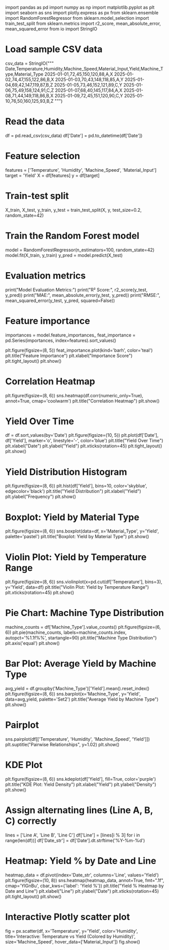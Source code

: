 import pandas as pd
import numpy as np
import matplotlib.pyplot as plt
import seaborn as sns
import plotly.express as px
from sklearn.ensemble import RandomForestRegressor
from sklearn.model_selection import train_test_split
from sklearn.metrics import r2_score, mean_absolute_error, mean_squared_error
from io import StringIO

# Load sample CSV data
csv_data = StringIO("""
Date,Temperature,Humidity,Machine_Speed,Material_Input,Yield,Machine_Type,Material_Type
2025-01-01,72,45,150,120,88,A,X
2025-01-02,74,47,155,122,86,B,X
2025-01-03,70,43,148,118,85,A,Y
2025-01-04,69,42,147,119,87,B,Z
2025-01-05,73,46,152,121,89,C,Y
2025-01-06,75,49,158,124,91,C,Z
2025-01-07,68,40,145,117,84,A,X
2025-01-08,71,44,149,118,86,B,X
2025-01-09,72,45,151,120,90,C,Y
2025-01-10,76,50,160,125,93,B,Z
""")

# Read the data
df = pd.read_csv(csv_data)
df['Date'] = pd.to_datetime(df['Date'])

# Feature selection
features = ['Temperature', 'Humidity', 'Machine_Speed', 'Material_Input']
target = 'Yield'
X = df[features]
y = df[target]

# Train-test split
X_train, X_test, y_train, y_test = train_test_split(X, y, test_size=0.2, random_state=42)

# Train the Random Forest model
model = RandomForestRegressor(n_estimators=100, random_state=42)
model.fit(X_train, y_train)
y_pred = model.predict(X_test)

# Evaluation metrics
print("Model Evaluation Metrics:")
print("R² Score:", r2_score(y_test, y_pred))
print("MAE:", mean_absolute_error(y_test, y_pred))
print("RMSE:", mean_squared_error(y_test, y_pred, squared=False))

# Feature importance
importances = model.feature_importances_
feat_importance = pd.Series(importances, index=features).sort_values()

plt.figure(figsize=(8, 5))
feat_importance.plot(kind='barh', color='teal')
plt.title("Feature Importance")
plt.xlabel("Importance Score")
plt.tight_layout()
plt.show()

# Correlation Heatmap
plt.figure(figsize=(8, 6))
sns.heatmap(df.corr(numeric_only=True), annot=True, cmap='coolwarm')
plt.title("Correlation Heatmap")
plt.show()

# Yield Over Time
df = df.sort_values(by='Date')
plt.figure(figsize=(10, 5))
plt.plot(df['Date'], df['Yield'], marker='o', linestyle='-', color='blue')
plt.title("Yield Over Time")
plt.xlabel("Date")
plt.ylabel("Yield")
plt.xticks(rotation=45)
plt.tight_layout()
plt.show()

# Yield Distribution Histogram
plt.figure(figsize=(8, 6))
plt.hist(df['Yield'], bins=10, color='skyblue', edgecolor='black')
plt.title("Yield Distribution")
plt.xlabel("Yield")
plt.ylabel("Frequency")
plt.show()

# Boxplot: Yield by Material Type
plt.figure(figsize=(8, 6))
sns.boxplot(data=df, x='Material_Type', y='Yield', palette='pastel')
plt.title("Boxplot: Yield by Material Type")
plt.show()

# Violin Plot: Yield by Temperature Range
plt.figure(figsize=(8, 6))
sns.violinplot(x=pd.cut(df['Temperature'], bins=3), y='Yield', data=df)
plt.title("Violin Plot: Yield by Temperature Range")
plt.xticks(rotation=45)
plt.show()

# Pie Chart: Machine Type Distribution
machine_counts = df['Machine_Type'].value_counts()
plt.figure(figsize=(6, 6))
plt.pie(machine_counts, labels=machine_counts.index, autopct='%1.1f%%', startangle=90)
plt.title("Machine Type Distribution")
plt.axis('equal')
plt.show()

# Bar Plot: Average Yield by Machine Type
avg_yield = df.groupby('Machine_Type')['Yield'].mean().reset_index()
plt.figure(figsize=(8, 6))
sns.barplot(x='Machine_Type', y='Yield', data=avg_yield, palette='Set2')
plt.title("Average Yield by Machine Type")
plt.show()

# Pairplot
sns.pairplot(df[['Temperature', 'Humidity', 'Machine_Speed', 'Yield']])
plt.suptitle("Pairwise Relationships", y=1.02)
plt.show()

# KDE Plot
plt.figure(figsize=(8, 6))
sns.kdeplot(df['Yield'], fill=True, color='purple')
plt.title("KDE Plot: Yield Density")
plt.xlabel("Yield")
plt.ylabel("Density")
plt.show()

# Assign alternating lines (Line A, B, C) correctly
lines = ['Line A', 'Line B', 'Line C']
df['Line'] = [lines[i % 3] for i in range(len(df))]
df['Date_str'] = df['Date'].dt.strftime('%Y-%m-%d')

# Heatmap: Yield % by Date and Line
heatmap_data = df.pivot(index='Date_str', columns='Line', values='Yield')
plt.figure(figsize=(10, 8))
sns.heatmap(heatmap_data, annot=True, fmt=".1f", cmap='YlGnBu', cbar_kws={'label': 'Yield %'})
plt.title("Yield % Heatmap by Date and Line")
plt.xlabel("Line")
plt.ylabel("Date")
plt.xticks(rotation=45)
plt.tight_layout()
plt.show()

# Interactive Plotly scatter plot
fig = px.scatter(df, x='Temperature', y='Yield', color='Humidity',
                 title='Interactive: Temperature vs Yield (Colored by Humidity)',
                 size='Machine_Speed', hover_data=['Material_Input'])
fig.show()
